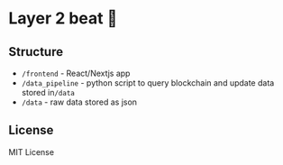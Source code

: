 # Layer 2 beat 💓

## Structure

- `/frontend` - React/Nextjs app
- `/data_pipeline` - python script to query blockchain and update data stored in`/data`
- `/data` - raw data stored as json

## License

MIT License
